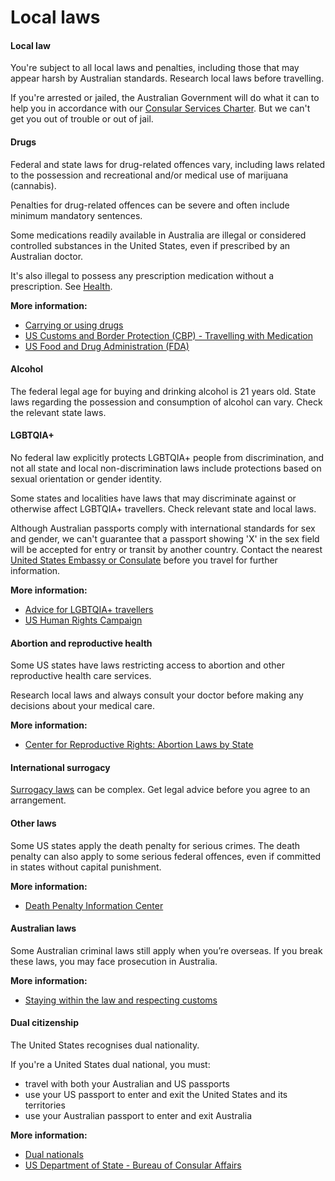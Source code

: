 # Local laws

#### Local law

You're subject to all local laws and penalties, including those that may appear harsh by Australian standards. Research local laws before travelling.

If you're arrested or jailed, the Australian Government will do what it can to help you in accordance with our [Consular Services Charter](https://www.smartraveller.gov.au/node/46). But we can't get you out of trouble or out of jail.

#### Drugs

Federal and state laws for drug-related offences vary, including laws related to the possession and recreational and/or medical use of marijuana (cannabis).

Penalties for drug-related offences can be severe and often include minimum mandatory sentences.

Some medications readily available in Australia are illegal or considered controlled substances in the United States, even if prescribed by an Australian doctor.

It's also illegal to possess any prescription medication without a prescription. See [Health](https://www.smartraveller.gov.au/destinations/americas/united-states-america#health).

**More information:**

* [Carrying or using drugs](https://www.smartraveller.gov.au/node/103)
* [US Customs and Border Protection (CBP) - Travelling with Medication](https://www.help.cbp.gov/s/article/Article-1444?language=en_US)
* [US Food and Drug Administration (FDA)](https://www.fda.gov/industry/import-basics/personal-importation)

#### Alcohol

The federal legal age for buying and drinking alcohol is 21 years old. State laws regarding the possession and consumption of alcohol can vary. Check the relevant state laws.

#### LGBTQIA+

No federal law explicitly protects LGBTQIA+ people from discrimination, and not all state and local non-discrimination laws include protections based on sexual orientation or gender identity.

Some states and localities have laws that may discriminate against or otherwise affect LGBTQIA+ travellers. Check relevant state and local laws.

Although Australian passports comply with international standards for sex and gender, we can't guarantee that a passport showing 'X' in the sex field will be accepted for entry or transit by another country. Contact the nearest [United States Embassy or Consulate](https://protocol.dfat.gov.au/Public/Missions/212) before you travel for further information.

**More information:**

* [Advice for LGBTQIA+ travellers](/before-you-go/who-you-are/LGBTQIA "Advice for LGBTQIA+ travellers")
* [US Human Rights Campaign](https://www.hrc.org/resources/laws-legislation)

#### Abortion and reproductive health

Some US states have laws restricting access to abortion and other reproductive health care services.

Research local laws and always consult your doctor before making any decisions about your medical care.

**More information:**

* [Center for Reproductive Rights: Abortion Laws by State](https://reproductiverights.org/maps/abortion-laws-by-state/)

#### International surrogacy

[Surrogacy laws](https://www.smartraveller.gov.au/before-you-go/activities/surrogacy) can be complex. Get legal advice before you agree to an arrangement.

#### Other laws

Some US states apply the death penalty for serious crimes. The death penalty can also apply to some serious federal offences, even if committed in states without capital punishment.

**More information:**

* [Death Penalty Information Center](https://deathpenaltyinfo.org/state-and-federal-info/state-by-state)

#### Australian laws

Some Australian criminal laws still apply when you’re overseas. If you break these laws, you may face prosecution in Australia.

**More information:**

* [Staying within the law and respecting customs](/node/350)

#### Dual citizenship

The United States recognises dual nationality. 

If you're a United States dual national, you must:

* travel with both your Australian and US passports
* use your US passport to enter and exit the United States and its territories
* use your Australian passport to enter and exit Australia

**More information:**

* [Dual nationals](https://www.smartraveller.gov.au/node/65)
* [US Department of State - Bureau of Consular Affairs](https://travel.state.gov/content/travel/en/international-travel/before-you-go/travelers-with-special-considerations/Dual-Nationality-Travelers.html)